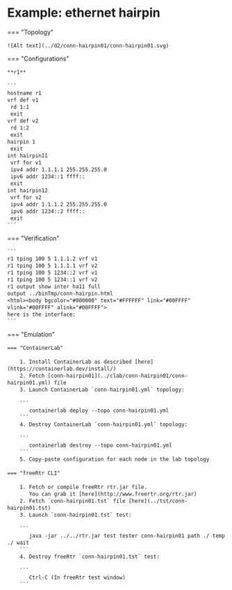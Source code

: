 # Example: ethernet hairpin

=== "Topology"

    ![Alt text](../d2/conn-hairpin01/conn-hairpin01.svg)

=== "Configurations"

    **r1**

    ```
    hostname r1
    vrf def v1
     rd 1:1
     exit
    vrf def v2
     rd 1:2
     exit
    hairpin 1
     exit
    int hairpin11
     vrf for v1
     ipv4 addr 1.1.1.1 255.255.255.0
     ipv6 addr 1234::1 ffff::
     exit
    int hairpin12
     vrf for v2
     ipv4 addr 1.1.1.2 255.255.255.0
     ipv6 addr 1234::2 ffff::
     exit
    ```

=== "Verification"

    ```
    r1 tping 100 5 1.1.1.2 vrf v1
    r1 tping 100 5 1.1.1.1 vrf v2
    r1 tping 100 5 1234::2 vrf v1
    r1 tping 100 5 1234::1 vrf v2
    r1 output show inter ha11 full
    output ../binTmp/conn-hairpin.html
    <html><body bgcolor="#000000" text="#FFFFFF" link="#00FFFF" vlink="#00FFFF" alink="#00FFFF">
    here is the interface:
    ```

=== "Emulation"

    === "ContainerLab"

        1. Install ContainerLab as described [here](https://containerlab.dev/install/)  
        2. Fetch [conn-hairpin01](../clab/conn-hairpin01/conn-hairpin01.yml) file  
        3. Launch ContainerLab `conn-hairpin01.yml` topology:  

        ```
           containerlab deploy --topo conn-hairpin01.yml  
        ```
        4. Destroy ContainerLab `conn-hairpin01.yml` topology:  

        ```
           containerlab destroy --topo conn-hairpin01.yml  
        ```
        5. Copy-paste configuration for each node in the lab topology

    === "freeRtr CLI"

        1. Fetch or compile freeRtr rtr.jar file.  
           You can grab it [here](http://www.freertr.org/rtr.jar)  
        2. Fetch `conn-hairpin01.tst` file [here](../tst/conn-hairpin01.tst)  
        3. Launch `conn-hairpin01.tst` test:  

        ```
           java -jar ../../rtr.jar test tester conn-hairpin01 path ./ temp ./ wait
        ```
        4. Destroy freeRtr `conn-hairpin01.tst` test:  

        ```
           Ctrl-C (In freeRtr test window)
        ```

